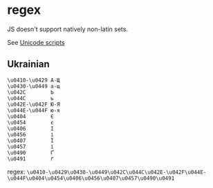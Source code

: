 # regex

JS doesn't support natively non-latin sets.

See [Unicode scripts](https://en.wikipedia.org/wiki/Cyrillic_script_in_Unicode)

## Ukrainian

```
\u0410-\u0429 А-Щ
\u0430-\u0449 а-щ
\u042C        Ь
\u044C        ь
\u042E-\u042F Ю-Я
\u044E-\u044F ю-я
\u0404        Є
\u0454        є
\u0406        І
\u0456        і
\u0407        Ї
\u0457        ї
\u0490        Ґ
\u0491        ґ
```

regex:
`\u0410-\u0429\u0430-\u0449\u042C\u044C\u042E-\u042F\u044E-\u044F\u0404\u0454\u0406\u0456\u0407\u0457\u0490\u0491`